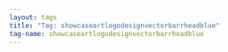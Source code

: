 ```yaml
---
layout: tags
title: "Tag: showcaseartlogodesignvectorbarrheadblue"
tag-name: showcaseartlogodesignvectorbarrheadblue
---
```


